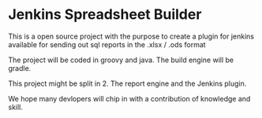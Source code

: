# Jenkins Spreadsheet Builder
This is a open source project with the purpose to create a plugin for jenkins available for sending out sql reports in the .xlsx / .ods format

The project will be coded in groovy and java.
The build engine will be gradle.

This project might be split in 2. The report engine and the Jenkins plugin.

We hope many devlopers will chip in with a contribution of knowledge and skill.
